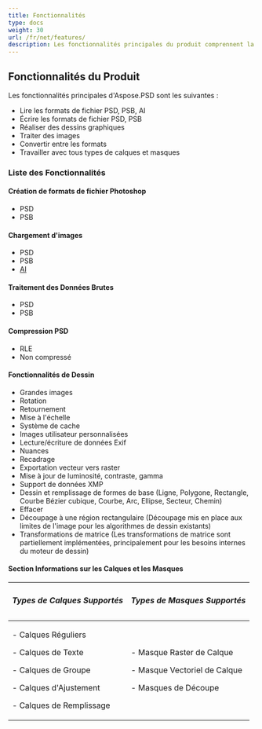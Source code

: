 ```yaml
---
title: Fonctionnalités
type: docs
weight: 30
url: /fr/net/features/
description: Les fonctionnalités principales du produit comprennent la lecture ou l'écriture des formats de fichier PSD, PSB, AI, le dessin graphique, le traitement d'images et le travail avec les calques et les masques.
---
```


## **Fonctionnalités du Produit**
Les fonctionnalités principales d'Aspose.PSD sont les suivantes :

- Lire les formats de fichier PSD, PSB, AI
- Écrire les formats de fichier PSD, PSB
- Réaliser des dessins graphiques
- Traiter des images
- Convertir entre les formats
- Travailler avec tous types de calques et masques
### **Liste des Fonctionnalités**
#### **Création de formats de fichier Photoshop**
- PSD
- PSB
#### **Chargement d'images**
- PSD
- PSB
- [AI](/psd/fr/net/ai-adobe-illustrator-format/)
#### **Traitement des Données Brutes**
- PSD
- PSB
#### **Compression PSD**
- RLE
- Non compressé
#### **Fonctionnalités de Dessin**
- Grandes images
- Rotation
- Retournement
- Mise à l'échelle
- Système de cache
- Images utilisateur personnalisées
- Lecture/écriture de données Exif
- Nuances
- Recadrage
- Exportation vecteur vers raster
- Mise à jour de luminosité, contraste, gamma
- Support de données XMP
- Dessin et remplissage de formes de base (Ligne, Polygone, Rectangle, Courbe Bézier cubique, Courbe, Arc, Ellipse, Secteur, Chemin)
- Effacer
- Découpage à une région rectangulaire (Découpage mis en place aux limites de l'image pour les algorithmes de dessin existants)
- Transformations de matrice (Les transformations de matrice sont partiellement implémentées, principalement pour les besoins internes du moteur de dessin)
#### **Section Informations sur les Calques et les Masques**

|<h5>**Types de Calques Supportés**</h5>|<h5>**Types de Masques Supportés**</h5>|
| :- | :- |
|<p>- Calques Réguliers</p><p>- Calques de Texte</p><p>- Calques de Groupe</p><p>- Calques d'Ajustement</p><p>- Calques de Remplissage</p>|<p>- Masque Raster de Calque</p><p>- Masque Vectoriel de Calque</p><p>- Masques de Découpe</p>|

